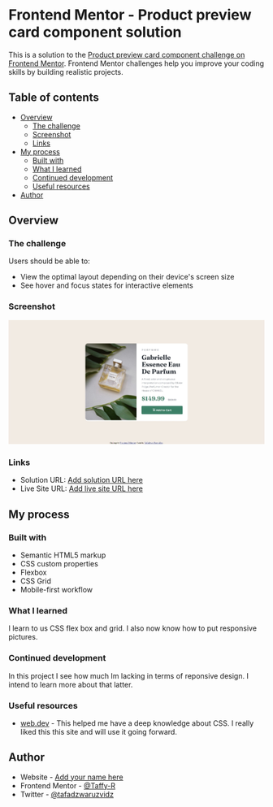 # Frontend Mentor - Product preview card component solution

This is a solution to the [Product preview card component challenge on Frontend Mentor](https://www.frontendmentor.io/challenges/product-preview-card-component-GO7UmttRfa). Frontend Mentor challenges help you improve your coding skills by building realistic projects. 

## Table of contents

- [Overview](#overview)
  - [The challenge](#the-challenge)
  - [Screenshot](#screenshot)
  - [Links](#links)
- [My process](#my-process)
  - [Built with](#built-with)
  - [What I learned](#what-i-learned)
  - [Continued development](#continued-development)
  - [Useful resources](#useful-resources)
- [Author](#author)


## Overview

### The challenge

Users should be able to:

- View the optimal layout depending on their device's screen size
- See hover and focus states for interactive elements

### Screenshot

![](screenshot.jpeg)

### Links

- Solution URL: [Add solution URL here](https://your-solution-url.com)
- Live Site URL: [Add live site URL here](https://your-live-site-url.com)

## My process

### Built with

- Semantic HTML5 markup
- CSS custom properties
- Flexbox
- CSS Grid
- Mobile-first workflow

### What I learned

I learn to us CSS flex box and grid.
I also now know how to put responsive pictures.

### Continued development

In this project I see how much Im lacking in terms of reponsive design. I intend to learn more about that latter.

### Useful resources

- [web.dev](https://www.web.dev) - This helped me have a deep knowledge about CSS. I really liked this this site and will use it going forward. 

## Author

- Website - [Add your name here](https://www.your-site.com)
- Frontend Mentor - [@Taffy-R](https://www.frontendmentor.io/profile/Taffy-R)
- Twitter - [@tafadzwaruzvidz](https://www.twitter.com/tafadzwaruzvidz)
